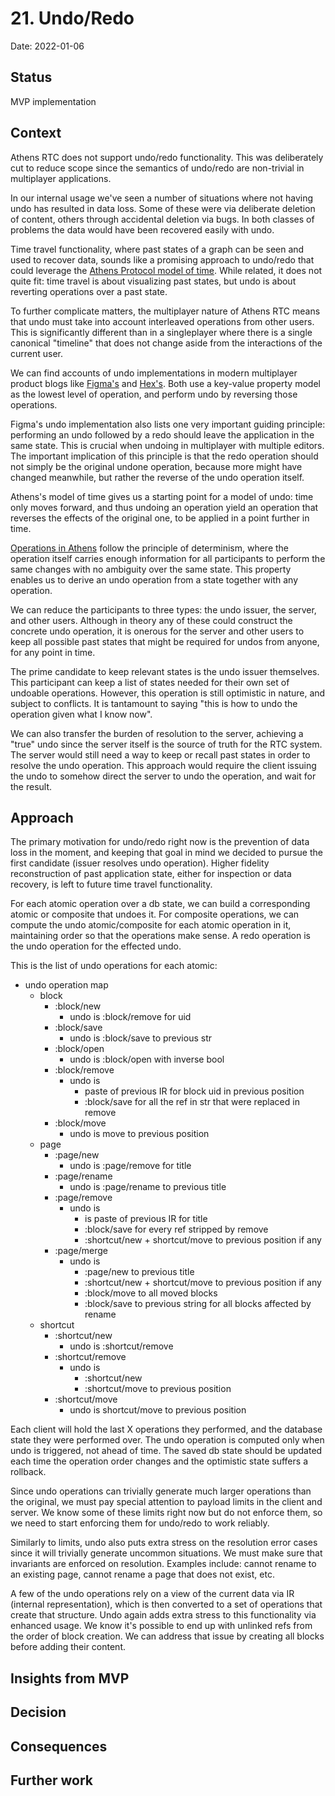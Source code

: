 # 21. Undo/Redo

Date: 2022-01-06


## Status

MVP implementation


## Context

Athens RTC does not support undo/redo functionality. This was deliberately cut to reduce scope since the semantics of undo/redo are non-trivial in multiplayer applications.

In our internal usage we've seen a number of situations where not having undo has resulted in data loss. Some of these were via deliberate deletion of content, others through accidental deletion via bugs. In both classes of problems the data would have been recovered easily with undo.

Time travel functionality, where past states of a graph can be seen and used to recover data, sounds like a promising approach to undo/redo that could leverage the [Athens Protocol model of time](doc/adr/0018-athens-protocol-principles.md). While related, it does not quite fit: time travel is about visualizing past states, but undo is about reverting operations over a past state.

To further complicate matters, the multiplayer nature of Athens RTC means that undo must take into account interleaved operations from other users. This is significantly different than in a singleplayer where there is a single canonical "timeline" that does not change aside from the interactions of the current user.

We can find accounts of undo implementations in modern multiplayer product blogs like [Figma's](https://www.figma.com/blog/how-figmas-multiplayer-technology-works/) and [Hex's](https://hex.tech/blog/a-pragmatic-approach-to-live-collaboration). Both use a key-value property model as the lowest level of operation, and perform undo by reversing those operations.

Figma's undo implementation also lists one very important guiding principle: performing an undo followed by a redo should leave the application in the same state. This is crucial when undoing in multiplayer with multiple editors. The important implication of this principle is that the redo operation should not simply be the original undone operation, because more might have changed meanwhile, but rather the reverse of the undo operation itself. 

Athens's model of time gives us a starting point for a model of undo: time only moves forward, and thus undoing an operation yield an operation that reverses the effects of the original one, to be applied in a point further in time.

[Operations in Athens](doc/adr/0010-atomic-composite-grapth-operations.md) follow the principle of determinism, where the operation itself carries enough information for all participants to perform the same changes with no ambiguity over the same state. This property enables us to derive an undo operation from a state together with any operation.

We can reduce the participants to three types: the undo issuer, the server, and other users. Although in theory any of these could construct the concrete undo operation, it is onerous for the server and other users to keep all possible past states that might be required for undos from anyone, for any point in time.

The prime candidate to keep relevant states is the undo issuer themselves. This participant can keep a list of states needed for their own set of undoable operations. However, this operation is still optimistic in nature, and subject to conflicts. It is tantamount to saying "this is how to undo the operation given what I know now".

We can also transfer the burden of resolution to the server, achieving a "true" undo since the server itself is the source of truth for the RTC system. The server would still need a way to keep or recall past states in order to resolve the undo operation. This approach would require the client issuing the undo to somehow direct the server to undo the operation, and wait for the result.


## Approach

The primary motivation for undo/redo right now is the prevention of data loss in the moment, and keeping that goal in mind we decided to pursue the first candidate (issuer resolves undo operation). Higher fidelity reconstruction of past application state, either for inspection or data recovery, is left to future time travel functionality.

For each atomic operation over a db state, we can build a corresponding atomic or composite that undoes it. For composite operations, we can compute the undo atomic/composite for each atomic operation in it, maintaining order so that the operations make sense. A redo operation is the undo operation for the effected undo.

This is the list of undo operations for each atomic:
  - undo operation map
      - block
          - :block/new
              - undo is :block/remove for uid
          - :block/save
              - undo is :block/save to previous str
          - :block/open
              - undo is :block/open with inverse bool
          - :block/remove
              - undo is
                  - paste of previous IR for block uid in previous position
                  - :block/save for all the ref in str that were replaced in remove
          - :block/move
              - undo is move to previous position
      - page
          - :page/new
              - undo is :page/remove for title
          - :page/rename
              - undo is :page/rename to previous title
          - :page/remove
              - undo is
                  - is paste of previous IR for title
                  - :block/save for every ref stripped by remove
                  - :shortcut/new + shortcut/move to previous position if any
          - :page/merge
              - undo is 
                  - :page/new to previous title
                  - :shortcut/new + shortcut/move to previous position if any
                  - :block/move to all moved blocks
                  - :block/save to previous string for all blocks affected by rename
      - shortcut
          - :shortcut/new
              - undo is :shortcut/remove
          - :shortcut/remove
              - undo is
                  - :shortcut/new 
                  - :shortcut/move to previous position
          - :shortcut/move
              - undo is shortcut/move to previous position

Each client will hold the last X operations they performed, and the database state they were performed over. The undo operation is computed only when undo is triggered, not ahead of time. The saved db state should be updated each time the operation order changes and the optimistic state suffers a rollback.

Since undo operations can trivially generate much larger operations than the original, we must pay special attention to payload limits in the client and server. We know some of these limits right now but do not enforce them, so we need to start enforcing them for undo/redo to work reliably.

Similarly to limits, undo also puts extra stress on the resolution error cases since it will trivially generate uncommon situations. We must make sure that invariants are enforced on resolution. Examples include: cannot rename to an existing page, cannot rename a page that does not exist, etc.

A few of the undo operations rely on a view of the current data via IR (internal representation), which is then converted to a set of operations that create that structure. Undo again adds extra stress to this functionality via enhanced usage. We know it's possible to end up with unlinked refs from the order of block creation. We can address that issue by creating all blocks before adding their content.


## Insights from MVP


## Decision


## Consequences


## Further work
